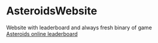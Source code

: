 # AsteroidsWebsite
  Website with leaderboard and always fresh binary of game  
  [Asteroids online leaderboard](https://maciej.ml/Asteroids/)  
